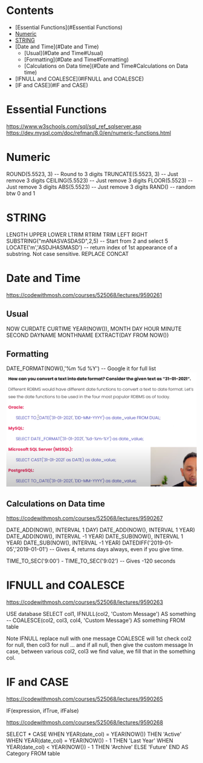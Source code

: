 # Contents

- [Essential Functions](#Essential Functions)
- [Numeric](#Numeric)
- [STRING](#STRING)
- [Date and Time](#Date and Time)
    - [Usual](#Date and Time#Usual)
    - [Formatting](#Date and Time#Formatting)
    - [Calculations on Data time](#Date and Time#Calculations on Data time)
- [IFNULL and COALESCE](#IFNULL and COALESCE)
- [IF and CASE](#IF and CASE)

# Essential Functions
https://www.w3schools.com/sql/sql_ref_sqlserver.asp
https://dev.mysql.com/doc/refman/8.0/en/numeric-functions.html

# Numeric
ROUND(5.5523, 3)    -- Round to 3 digits
TRUNCATE(5.5523, 3) -- Just remove 3 digits
CEILING(5.5523)     -- Just remove 3 digits
FLOOR(5.5523)       -- Just remove 3 digits
ABS(5.5523)         -- Just remove 3 digits
RAND()              -- random btw 0 and 1

# STRING
LENGTH
UPPER
LOWER
LTRIM
RTRIM
TRIM
LEFT
RIGHT
SUBSTRING("mANASVASDASD",2,5) -- Start from 2 and select 5
LOCATE('m','ASDJHASMASD')     -- return index of 1st appearance of a substring. Not case sensitive.
REPLACE
CONCAT

# Date and Time
https://codewithmosh.com/courses/525068/lectures/9590261

## Usual
NOW
CURDATE
CURTIME
YEAR(NOW()), MONTH DAY HOUR MINUTE SECOND DAYNAME MONTHNAME
EXTRACT(DAY FROM NOW())

## Formatting
DATE_FORMAT(NOW(),'%m %d %Y') -- Google it for full list
![See this](./sql-date-conversion.png)

## Calculations on Data time
https://codewithmosh.com/courses/525068/lectures/9590267

DATE_ADD(NOW(), INTERVAL 1 DAY)
DATE_ADD(NOW(), INTERVAL 1 YEAR)
DATE_ADD(NOW(), INTERVAL -1 YEAR)
DATE_SUB(NOW(), INTERVAL 1 YEAR)
DATE_SUB(NOW(), INTERVAL -1 YEAR)
DATEDIFF('2019-01-05','2019-01-01')   -- Gives 4, returns days always, even if you give time.

TIME_TO_SEC('9:00') - TIME_TO_SEC('9:02') -- Gives -120 seconds

# IFNULL and COALESCE
https://codewithmosh.com/courses/525068/lectures/9590263

USE database
SELECT 
    col1,
    IFNULL(col2, 'Custom Message') AS something
    -- COALESCE(col2, col3, col4, 'Custom Message') AS something
FROM table

Note IFNULL replace null with one message
COALESCE will 1st check col2 for null, then col3 for null ... and if all null, then give the custom message
In case, between various col2, col3 we find value, we fill that in the something col.

# IF and CASE
https://codewithmosh.com/courses/525068/lectures/9590265

IF(expression, ifTrue, ifFalse)

https://codewithmosh.com/courses/525068/lectures/9590268

SELECT *
    CASE
        WHEN YEAR(date_col) = YEAR(NOW()) THEN 'Active'
        WHEN YEAR(date_col) = YEAR(NOW()) - 1 THEN 'Last Year'
        WHEN YEAR(date_col) < YEAR(NOW()) - 1 THEN 'Archive'
        ELSE 'Future'
    END AS Category
FROM table
